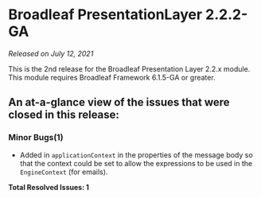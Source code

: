 # Broadleaf PresentationLayer 2.2.2-GA

_Released on July 12, 2021_

This is the 2nd release for the Broadleaf Presentation Layer 2.2.x module. This module requires Broadleaf Framework 6.1.5-GA or greater.

## An at-a-glance view of the issues that were closed in this release:

### Minor Bugs(1)
- Added in `applicationContext` in the properties of the message body so that the context could be set to allow the expressions to be used in the `EngineContext` (for emails).


**Total Resolved Issues: 1**
